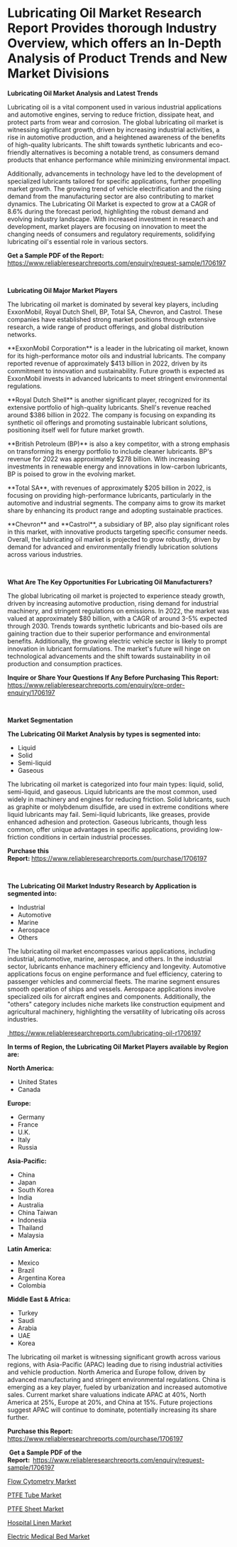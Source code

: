 <p><h1>Lubricating Oil Market Research Report Provides thorough Industry Overview, which offers an In-Depth Analysis of Product Trends and New Market Divisions</h1></p><p><strong>Lubricating Oil Market Analysis and Latest Trends</strong></p>
<p><p>Lubricating oil is a vital component used in various industrial applications and automotive engines, serving to reduce friction, dissipate heat, and protect parts from wear and corrosion. The global lubricating oil market is witnessing significant growth, driven by increasing industrial activities, a rise in automotive production, and a heightened awareness of the benefits of high-quality lubricants. The shift towards synthetic lubricants and eco-friendly alternatives is becoming a notable trend, as consumers demand products that enhance performance while minimizing environmental impact.</p><p>Additionally, advancements in technology have led to the development of specialized lubricants tailored for specific applications, further propelling market growth. The growing trend of vehicle electrification and the rising demand from the manufacturing sector are also contributing to market dynamics. The Lubricating Oil Market is expected to grow at a CAGR of 8.6% during the forecast period, highlighting the robust demand and evolving industry landscape. With increased investment in research and development, market players are focusing on innovation to meet the changing needs of consumers and regulatory requirements, solidifying lubricating oil's essential role in various sectors.</p></p>
<p><strong>Get a Sample PDF of the Report:&nbsp;</strong> <a href="https://www.reliableresearchreports.com/enquiry/request-sample/1706197?utm_campaign=16&utm_medium=2&utm_source=Github&utm_content=ia&utm_term=08112024&utm_id=lubricating-oil">https://www.reliableresearchreports.com/enquiry/request-sample/1706197</a></p>
<p>&nbsp;</p>
<p><strong>Lubricating Oil Major Market Players</strong></p>
<p><p>The lubricating oil market is dominated by several key players, including ExxonMobil, Royal Dutch Shell, BP, Total SA, Chevron, and Castrol. These companies have established strong market positions through extensive research, a wide range of product offerings, and global distribution networks.</p><p>**ExxonMobil Corporation** is a leader in the lubricating oil market, known for its high-performance motor oils and industrial lubricants. The company reported revenue of approximately $413 billion in 2022, driven by its commitment to innovation and sustainability. Future growth is expected as ExxonMobil invests in advanced lubricants to meet stringent environmental regulations.</p><p>**Royal Dutch Shell** is another significant player, recognized for its extensive portfolio of high-quality lubricants. Shell's revenue reached around $386 billion in 2022. The company is focusing on expanding its synthetic oil offerings and promoting sustainable lubricant solutions, positioning itself well for future market growth.</p><p>**British Petroleum (BP)** is also a key competitor, with a strong emphasis on transforming its energy portfolio to include cleaner lubricants. BP's revenue for 2022 was approximately $278 billion. With increasing investments in renewable energy and innovations in low-carbon lubricants, BP is poised to grow in the evolving market.</p><p>**Total SA**, with revenues of approximately $205 billion in 2022, is focusing on providing high-performance lubricants, particularly in the automotive and industrial segments. The company aims to grow its market share by enhancing its product range and adopting sustainable practices.</p><p>**Chevron** and **Castrol**, a subsidiary of BP, also play significant roles in this market, with innovative products targeting specific consumer needs. Overall, the lubricating oil market is projected to grow robustly, driven by demand for advanced and environmentally friendly lubrication solutions across various industries.</p></p>
<p>&nbsp;</p>
<p><strong>What Are The Key Opportunities For Lubricating Oil Manufacturers?</strong></p>
<p><p>The global lubricating oil market is projected to experience steady growth, driven by increasing automotive production, rising demand for industrial machinery, and stringent regulations on emissions. In 2022, the market was valued at approximately $80 billion, with a CAGR of around 3-5% expected through 2030. Trends towards synthetic lubricants and bio-based oils are gaining traction due to their superior performance and environmental benefits. Additionally, the growing electric vehicle sector is likely to prompt innovation in lubricant formulations. The market's future will hinge on technological advancements and the shift towards sustainability in oil production and consumption practices.</p></p>
<p><strong>Inquire or Share Your Questions If Any Before Purchasing This Report:</strong> <a href="https://www.reliableresearchreports.com/enquiry/pre-order-enquiry/1706197?utm_campaign=16&utm_medium=2&utm_source=Github&utm_content=ia&utm_term=08112024&utm_id=lubricating-oil">https://www.reliableresearchreports.com/enquiry/pre-order-enquiry/1706197</a></p>
<p>&nbsp;</p>
<p><strong>Market Segmentation</strong></p>
<p><strong>The Lubricating Oil Market Analysis by types is segmented into:</strong></p>
<p><ul><li>Liquid</li><li>Solid</li><li>Semi-liquid</li><li>Gaseous</li></ul></p>
<p><p>The lubricating oil market is categorized into four main types: liquid, solid, semi-liquid, and gaseous. Liquid lubricants are the most common, used widely in machinery and engines for reducing friction. Solid lubricants, such as graphite or molybdenum disulfide, are used in extreme conditions where liquid lubricants may fail. Semi-liquid lubricants, like greases, provide enhanced adhesion and protection. Gaseous lubricants, though less common, offer unique advantages in specific applications, providing low-friction conditions in certain industrial processes.</p></p>
<p><strong>Purchase this Report:&nbsp;</strong><a href="https://www.reliableresearchreports.com/purchase/1706197?utm_campaign=16&utm_medium=2&utm_source=Github&utm_content=ia&utm_term=08112024&utm_id=lubricating-oil">https://www.reliableresearchreports.com/purchase/1706197</a></p>
<p>&nbsp;</p>
<p><strong>The Lubricating Oil Market Industry Research by Application is segmented into:</strong></p>
<p><ul><li>Industrial</li><li>Automotive</li><li>Marine</li><li>Aerospace</li><li>Others</li></ul></p>
<p><p>The lubricating oil market encompasses various applications, including industrial, automotive, marine, aerospace, and others. In the industrial sector, lubricants enhance machinery efficiency and longevity. Automotive applications focus on engine performance and fuel efficiency, catering to passenger vehicles and commercial fleets. The marine segment ensures smooth operation of ships and vessels. Aerospace applications involve specialized oils for aircraft engines and components. Additionally, the "others" category includes niche markets like construction equipment and agricultural machinery, highlighting the versatility of lubricating oils across industries.</p></p>
<p><a href="https://www.reliableresearchreports.com/lubricating-oil-r1706197?utm_campaign=16&utm_medium=2&utm_source=Github&utm_content=ia&utm_term=08112024&utm_id=lubricating-oil">&nbsp;https://www.reliableresearchreports.com/lubricating-oil-r1706197</a></p>
<p><strong>In terms of Region, the Lubricating Oil Market Players available by Region are:</strong></p>
<p>
    <p> <strong> North America: </strong>
        <ul>
            <li>United States</li>
            <li>Canada</li>
        </ul>
        </p> 
    <p> <strong> Europe: </strong>
        <ul>
            <li>Germany</li>
            <li>France</li>
            <li>U.K.</li>
            <li>Italy</li>
            <li>Russia</li>
        </ul>
        </p> 
    <p> <strong> Asia-Pacific: </strong>
        <ul>
            <li>China</li>
            <li>Japan</li>
            <li>South Korea</li>
            <li>India</li>
            <li>Australia</li>
            <li>China Taiwan</li>
            <li>Indonesia</li>
            <li>Thailand</li>
            <li>Malaysia</li>
        </ul>
        </p> 
    <p> <strong> Latin America: </strong>
        <ul>
            <li>Mexico</li>
            <li>Brazil</li>
            <li>Argentina Korea</li>
            <li>Colombia</li>
        </ul>
        </p> 
    <p> <strong> Middle East & Africa: </strong>
        <ul>
            <li>Turkey</li>
            <li>Saudi</li>
            <li>Arabia</li>
            <li>UAE</li>
            <li>Korea</li>
        </ul>
    </p>
    </p>
<p><p>The lubricating oil market is witnessing significant growth across various regions, with Asia-Pacific (APAC) leading due to rising industrial activities and vehicle production. North America and Europe follow, driven by advanced manufacturing and stringent environmental regulations. China is emerging as a key player, fueled by urbanization and increased automotive sales. Current market share valuations indicate APAC at 40%, North America at 25%, Europe at 20%, and China at 15%. Future projections suggest APAC will continue to dominate, potentially increasing its share further.</p></p>
<p><strong>Purchase this Report: </strong><a href="https://www.reliableresearchreports.com/purchase/1706197?utm_campaign=16&utm_medium=2&utm_source=Github&utm_content=ia&utm_term=08112024&utm_id=lubricating-oil">https://www.reliableresearchreports.com/purchase/1706197</a></p>
<p>&nbsp;<strong>Get a Sample PDF of the Report:&nbsp;&nbsp;</strong><a href="https://www.reliableresearchreports.com/enquiry/request-sample/1706197?utm_campaign=16&utm_medium=2&utm_source=Github&utm_content=ia&utm_term=08112024&utm_id=lubricating-oil">https://www.reliableresearchreports.com/enquiry/request-sample/1706197</a></p>
<p><strong></strong></p>
<p><p><a href="https://issuu.com/reportprime-2/docs/flow-cytometry-market-size-2030.ppt_bd5e964b41b4bc?utm_campaign=16&utm_medium=2&utm_source=Github&utm_content=ia&utm_term=08112024&utm_id=lubricating-oil">Flow Cytometry Market</a></p><p><a href="https://github.com/cecilahoi7/Market-Research-Report-List-1/blob/main/ptfe-tube-market.md?utm_campaign=16&utm_medium=2&utm_source=Github&utm_content=ia&utm_term=08112024&utm_id=lubricating-oil">PTFE Tube Market</a></p><p><a href="https://github.com/boringzqthorperec/Market-Research-Report-List-1/blob/main/ptfe-sheet-market.md?utm_campaign=16&utm_medium=2&utm_source=Github&utm_content=ia&utm_term=08112024&utm_id=lubricating-oil">PTFE Sheet Market</a></p><p><a href="https://issuu.com/reportprime-2/docs/hospital-linen-market-size-2030.ppt_57dd773d9e8327?utm_campaign=16&utm_medium=2&utm_source=Github&utm_content=ia&utm_term=08112024&utm_id=lubricating-oil">Hospital Linen Market</a></p><p><a href="https://issuu.com/reportprime-2/docs/electric-medical-bed-market-size-20_379eb827506250?utm_campaign=16&utm_medium=2&utm_source=Github&utm_content=ia&utm_term=08112024&utm_id=lubricating-oil">Electric Medical Bed Market</a></p></p>